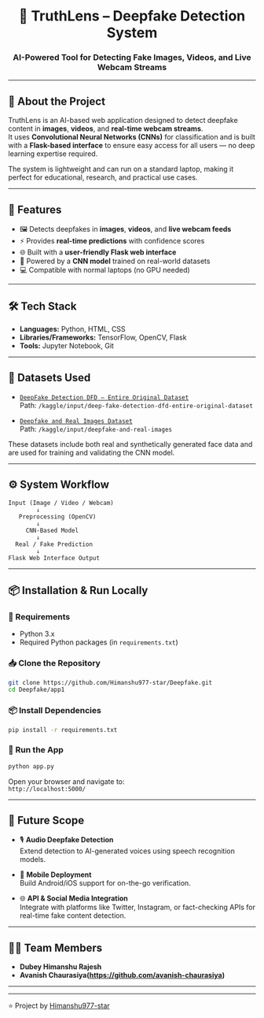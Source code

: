 <h1 align="center">🧠 TruthLens – Deepfake Detection System</h1>
<h3 align="center">AI-Powered Tool for Detecting Fake Images, Videos, and Live Webcam Streams</h3>

---

## 🚀 About the Project

TruthLens is an AI-based web application designed to detect deepfake content in **images**, **videos**, and **real-time webcam streams**.  
It uses **Convolutional Neural Networks (CNNs)** for classification and is built with a **Flask-based interface** to ensure easy access for all users — no deep learning expertise required.

The system is lightweight and can run on a standard laptop, making it perfect for educational, research, and practical use cases.

---

## 🎯 Features

- 🖼️ Detects deepfakes in **images**, **videos**, and **live webcam feeds**
- ⚡ Provides **real-time predictions** with confidence scores
- 🌐 Built with a **user-friendly Flask web interface**
- 🧠 Powered by a **CNN model** trained on real-world datasets
- 💻 Compatible with normal laptops (no GPU needed)

---

## 🛠️ Tech Stack

- **Languages:** Python, HTML, CSS  
- **Libraries/Frameworks:** TensorFlow, OpenCV, Flask  
- **Tools:** Jupyter Notebook, Git  

---

## 📂 Datasets Used

- [`DeepFake Detection DFD – Entire Original Dataset`](https://www.kaggle.com/datasets)  
  Path: `/kaggle/input/deep-fake-detection-dfd-entire-original-dataset`

- [`Deepfake and Real Images Dataset`](https://www.kaggle.com/datasets)  
  Path: `/kaggle/input/deepfake-and-real-images`

These datasets include both real and synthetically generated face data and are used for training and validating the CNN model.

---

## ⚙️ System Workflow

```
Input (Image / Video / Webcam)
        ↓
   Preprocessing (OpenCV)
        ↓
     CNN-Based Model
        ↓
  Real / Fake Prediction
        ↓
Flask Web Interface Output
```

---

## 📦 Installation & Run Locally

### 🔧 Requirements

- Python 3.x  
- Required Python packages (in `requirements.txt`)  

### 📥 Clone the Repository

```bash
git clone https://github.com/Himanshu977-star/Deepfake.git
cd Deepfake/app1
```

### 📦 Install Dependencies

```bash
pip install -r requirements.txt
```

### 🚀 Run the App

```bash
python app.py
```

Open your browser and navigate to:  
`http://localhost:5000/`

---

## 🧠 Future Scope

- 🎙️ **Audio Deepfake Detection**  
  Extend detection to AI-generated voices using speech recognition models.

- 📱 **Mobile Deployment**  
  Build Android/iOS support for on-the-go verification.

- 🌐 **API & Social Media Integration**  
  Integrate with platforms like Twitter, Instagram, or fact-checking APIs for real-time fake content detection.

---

## 👨‍💻 Team Members
 
- **Dubey Himanshu Rajesh**   
- **Avanish Chaurasiya(https://github.com/avanish-chaurasiya)** 

---



---

⭐️ Project by [Himanshu977-star](https://github.com/Himanshu977-star)
